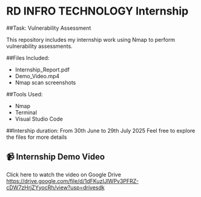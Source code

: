 # RD INFRO TECHNOLOGY Internship

##Task: Vulnerability Assessment

This repository includes my internship work using Nmap to perform vulnerability assessments.

 ##Files Included:
- Internship_Report.pdf
- Demo_Video.mp4
- Nmap scan screenshots

##Tools Used:
- Nmap
- Terminal
- Visual Studio Code

##Intership duration:
From 30th June to 29th July 2025
Feel free to explore the files for more details


## 📹 Internship Demo Video

Click here to watch the video on Google Drive
https://drive.google.com/file/d/1dFKuzIJlWPv3PFRZ-cDW7zHrjZYyocRh/view?usp=drivesdk
